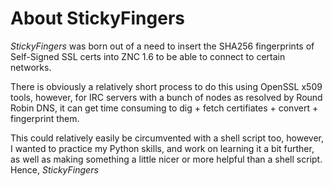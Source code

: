 # About StickyFingers
*StickyFingers* was born out of a need to insert the SHA256 fingerprints of Self-Signed SSL certs into ZNC 1.6 to be able to connect to certain networks.

There is obviously a relatively short process to do this using OpenSSL x509 tools, however, for IRC servers with a bunch of nodes as resolved by Round Robin DNS, it can get time consuming to dig + fetch certifiates + convert + fingerprint them.

This could relatively easily be circumvented with a shell script too, however, I wanted to practice my Python skills, and work on learning it a bit further, as well as making something a little nicer or more helpful than a shell script. Hence, *StickyFingers*
